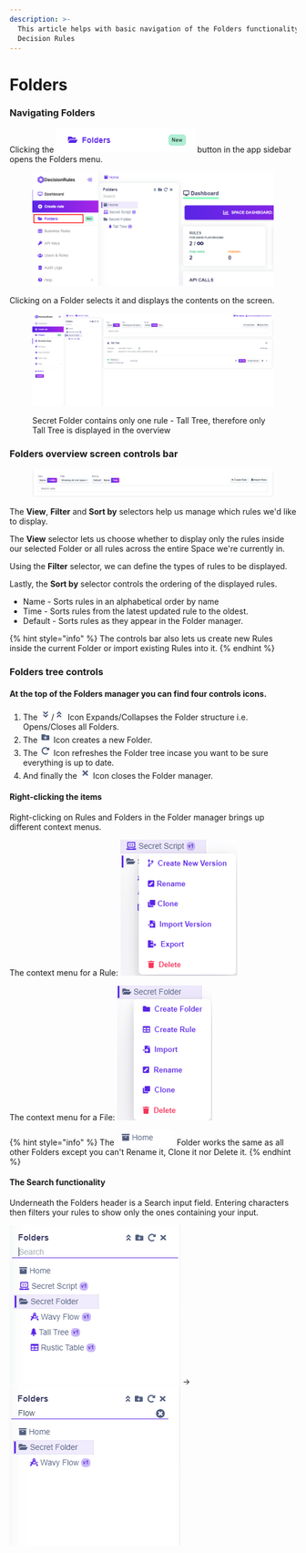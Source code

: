 ```yaml
---
description: >-
  This article helps with basic navigation of the Folders functionality of
  Decision Rules
---
```


# Folders

### Navigating Folders

Clicking the <img src="../.gitbook/assets/image (261).png" alt="" data-size="line"> button in the app sidebar opens the Folders menu.

<figure><img src="../.gitbook/assets/image (253).png" alt=""><figcaption></figcaption></figure>

Clicking on a Folder selects it and displays the contents on the screen.

<figure><img src="../.gitbook/assets/image (207).png" alt=""><figcaption><p>Secret Folder contains only one rule - Tall Tree, therefore only Tall Tree is displayed in the overview </p></figcaption></figure>

### Folders overview screen controls bar

<figure><img src="../.gitbook/assets/image (66) (1).png" alt=""><figcaption></figcaption></figure>

The **View**, **Filter** and **Sort by** selectors help us manage which rules we'd like to display.

The **View** selector lets us choose whether to display only the rules inside our selected Folder or all rules across the entire Space we're currently in.

Using the **Filter** selector, we can define the types of rules to be displayed.

Lastly, the **Sort by** selector controls the ordering of the displayed rules.&#x20;

* Name - Sorts rules in an alphabetical order by name
* Time - Sorts rules from the latest updated rule to the oldest.
* Default - Sorts rules as they appear in the Folder manager.

{% hint style="info" %}
The controls bar also lets us create new Rules inside the current Folder or import existing Rules into it.
{% endhint %}

### Folders tree controls

#### At the top of the Folders manager you can find four controls icons.

1. The ![](<../.gitbook/assets/image (102) (1).png>)/![](<../.gitbook/assets/image (138).png>) Icon Expands/Collapses the Folder structure i.e. Opens/Closes all Folders.
2. The ![](<../.gitbook/assets/image (123).png>) Icon creates a new Folder.
3. The ![](<../.gitbook/assets/image (211).png>) Icon refreshes the Folder tree incase you want to be sure everything is up to date.
4. And finally the ![](<../.gitbook/assets/image (257).png>) Icon closes the Folder manager.

#### Right-clicking the items

Right-clicking on Rules and Folders in the Folder manager brings up different context menus.

The context menu for a Rule: ![](<../.gitbook/assets/image (255).png>)

The context menu for a File:  ![](<../.gitbook/assets/image (247).png>)

{% hint style="info" %}
The ![](<../.gitbook/assets/image (147).png>) Folder works the same as all other Folders except you can't Rename it, Clone it nor Delete it.
{% endhint %}

#### The Search functionality

Underneath the Folders header is a Search input field. Entering characters then filters your rules to show only the ones containing your input.

![](<../.gitbook/assets/image (143).png>) -> ![](<../.gitbook/assets/image (249).png>)

